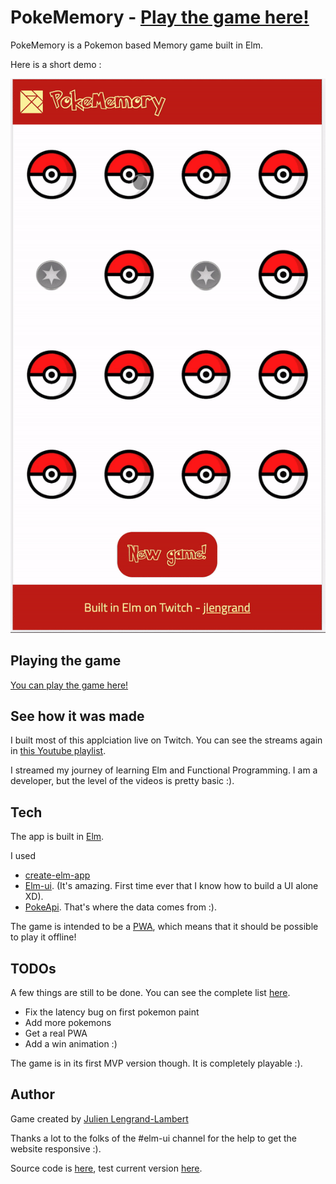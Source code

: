 # PokeMemory - [Play the game here!](https://elm-memory.netlify.com)

PokeMemory is a Pokemon based Memory game built in Elm.

Here is a short demo :

![Gif demo of the game](docs/demo.gif)

## Playing the game

[You can play the game here!](https://elm-memory.netlify.com)

## See how it was made

I built most of this applciation live on Twitch. You can see the streams again in [this Youtube playlist](https://www.youtube.com/watch?v=oPInjDtCmro&list=PLyB9ax65kmeygt9fCmQ3yy3Q6ar5MpUub).

I streamed my journey of learning Elm and Functional Programming. I am a developer, but the level of the videos is pretty basic :).

## Tech

The app is built in [Elm](https://elm-lang.org/).

I used

- [create-elm-app](https://github.com/halfzebra/create-elm-app)
- [Elm-ui](https://package.elm-lang.org/packages/mdgriffith/elm-ui/1.1.5/). (It's amazing. First time ever that I know how to build a UI alone XD).
- [PokeApi](https://pokeapi.co/). That's where the data comes from :).

The game is intended to be a [PWA](https://developers.google.com/web/progressive-web-apps/), which means that it should be possible to play it offline!

## TODOs

A few things are still to be done. You can see the complete list [here](https://github.com/jlengrand/elm-memory/issues).

- Fix the latency bug on first pokemon paint
- Add more pokemons
- Get a real PWA
- Add a win animation :)

The game is in its first MVP version though. It is completely playable :).

## Author

Game created by [Julien Lengrand-Lambert](https://github.com/jlengrand/elm-memory)

Thanks a lot to the folks of the #elm-ui channel for the help to get the website responsive :).

Source code is [here](https://github.com/jlengrand/elm-memory), test current version [here](https://elm-memory.netlify.com).
